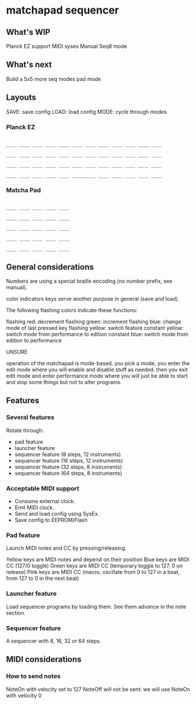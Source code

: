 # matchapad sequencer

## What's WIP

Planck EZ support
MIDI sysex
Manual
Seq8 mode

## What's next

Build a 5x5
more seq modes
pad mode

## Layouts

SAVE: save config
LOAD: load config
MODE: cycle through modes

### Planck EZ

```
                                                           
____ ____ ____ ____ ____ ____ ____ ____ ____ ____ ____ ____
                                                           
____ ____ ____ ____ ____ ____ ____ ____ ____ ____ ____ ____
                                                           
____ ____ ____ ____ ____ ____ ____ ____ ____ ____ ____ ____
                                                           
____ ____ ____ ____ ____ _________ ____ ____ ____ ____ ____
```

### Matcha Pad

```
                        
____ ____ ____ ____ ____
                        
____ ____ ____ ____ ____
                        
____ ____ ____ ____ ____
                        
____ ____ ____ ____ ____
                        
____ ____ ____ ____ ____

```

## General considerations

Numbers are using a special braille encoding (no number prefix, see manual).

color indicators keys serve another purpose in general (save and load).

The following flashing colors indicate these functions:

flashing red: decrement
flashing green: increment
flashing blue: change mode of last pressed key
flashing yellow: switch feature
constant yellow: switch mode from performance to edition
constant blue: switch mode from edition to performance

UNSURE

operation of the matchapad is mode-based. you pick a mode, you enter the edit mode where you will
enable and disable stuff as needed. then you exit edit mode and enter performance mode where you
will just be able to start and stop some things but not to alter programs.

## Features

### Several features

Rotate through:
- pad feature
- launcher feature
- sequencer feature (8 steps, 12 instruments)
- sequencer feature (16 steps, 12 instruments)
- sequencer feature (32 steps, 8 instruments)
- sequencer feature (64 steps, 8 instruments)


### Acceptable MIDI support

- Consume external clock.
- Emit MIDI clock.
- Send and load config using SysEx.
- Save config to EEPROM/Flash

### Pad feature

Launch MIDI notes and CC by pressing/releasing.

Yellow keys are MIDI notes and depend on their position
Blue keys are MIDI CC (127/0 toggle)
Green keys are MIDI CC (temporary toggle to 127, 0 on release)
Pink keys are MIDI CC (macro, oscillate from 0 to 127 in a beat, from 127 to 0 in the next beat)

### Launcher feature

Load sequencer programs by loading them. See them advance in the note section.

### Sequencer feature

A sequencer with 8, 16, 32 or 64 steps.

## MIDI considerations

### How to send notes

NoteOn with velocity set to 127
NoteOff will not be sent: we will use NoteOn with velocity 0



